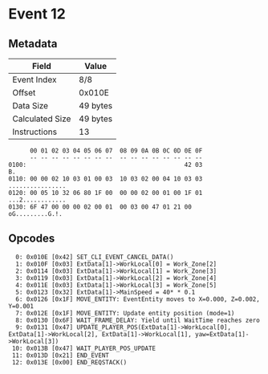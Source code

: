 # Event 12

## Metadata

| Field           | Value    |
|-----------------|----------|
| Event Index     | 8/8      |
| Offset          | 0x010E   |
| Data Size       | 49 bytes |
| Calculated Size | 49 bytes |
| Instructions    | 13       |

```
      00 01 02 03 04 05 06 07  08 09 0A 0B 0C 0D 0E 0F
      -- -- -- -- -- -- -- --  -- -- -- -- -- -- -- --
0100:                                            42 03                B.
0110: 00 00 02 10 03 01 00 03  10 03 02 00 04 10 03 03  ................
0120: 00 05 10 32 06 80 1F 00  00 00 02 00 01 00 1F 01  ...2............
0130: 6F 47 00 00 00 02 00 01  00 03 00 47 01 21 00     oG.........G.!. 
```

## Opcodes

```
  0: 0x010E [0x42] SET_CLI_EVENT_CANCEL_DATA()
  1: 0x010F [0x03] ExtData[1]->WorkLocal[0] = Work_Zone[2]
  2: 0x0114 [0x03] ExtData[1]->WorkLocal[1] = Work_Zone[3]
  3: 0x0119 [0x03] ExtData[1]->WorkLocal[2] = Work_Zone[4]
  4: 0x011E [0x03] ExtData[1]->WorkLocal[3] = Work_Zone[5]
  5: 0x0123 [0x32] ExtData[1]->MainSpeed = 40* * 0.1
  6: 0x0126 [0x1F] MOVE_ENTITY: EventEntity moves to X=0.000, Z=0.002, Y=0.001
  7: 0x012E [0x1F] MOVE_ENTITY: Update entity position (mode=1)
  8: 0x0130 [0x6F] WAIT_FRAME_DELAY: Yield until WaitTime reaches zero
  9: 0x0131 [0x47] UPDATE_PLAYER_POS(ExtData[1]->WorkLocal[0], ExtData[1]->WorkLocal[2], ExtData[1]->WorkLocal[1], yaw=ExtData[1]->WorkLocal[3])
 10: 0x013B [0x47] WAIT_PLAYER_POS_UPDATE
 11: 0x013D [0x21] END_EVENT
 12: 0x013E [0x00] END_REQSTACK()
```
